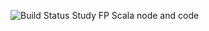 ![![Build Status](https://travis-ci.org/KnewHow/studyFPScala.svg?branch=master)](https://travis-ci.org/KnewHow/studyFPScala)
Study FP Scala node and code
